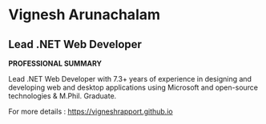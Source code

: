 # Vignesh Arunachalam

## Lead .NET Web Developer

**PROFESSIONAL SUMMARY**

Lead .NET Web Developer with 7.3+ years of experience in designing and developing web and desktop applications using Microsoft and open-source technologies &  M.Phil. Graduate.

For more details : https://vigneshrapport.github.io
